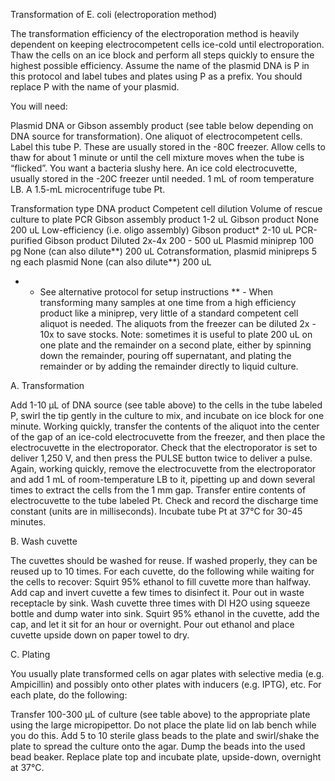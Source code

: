 Transformation of E. coli (electroporation method)

The transformation efficiency of the electroporation method is heavily dependent on keeping electrocompetent cells ice-cold until electroporation. Thaw the cells on an ice block and perform all steps quickly to ensure the highest possible efficiency. Assume the name of the plasmid DNA is P in this protocol and label tubes and plates using P as a prefix. You should replace P with the name of your plasmid.

You will need:

Plasmid DNA or Gibson assembly product (see table below depending on DNA source for transformation). 
One aliquot of electrocompetent cells. Label this tube P. These are usually stored in the -80C freezer. Allow cells to thaw for about 1 minute or until the cell mixture moves when the tube is “flicked”. You want a bacteria slushy here.
An ice cold electrocuvette, usually stored in the -20C freezer until needed.
1 mL of room temperature LB.
A 1.5-mL microcentrifuge tube Pt.

Transformation type
DNA product
Competent cell dilution
Volume of rescue culture to plate
PCR Gibson assembly product
1-2 uL Gibson product
None
200 uL
Low-efficiency (i.e. oligo assembly) Gibson product*
2-10 uL PCR-purified Gibson product
Diluted 2x-4x
200 - 500 uL
Plasmid miniprep
100 pg 
None (can also dilute**)
200 uL
Cotransformation, plasmid minipreps
5 ng each plasmid
None (can also dilute**)
200 uL








* - See alternative protocol for setup instructions
** - When transforming many samples at one time from a high efficiency product like a miniprep, very little of a standard competent cell aliquot is needed. The aliquots from the freezer can be diluted 2x - 10x to save stocks.
Note: sometimes it is useful to plate 200 uL on one plate and the remainder on a second plate, either by spinning down the remainder, pouring off supernatant, and plating the remainder or by adding the remainder directly to liquid culture.


A. Transformation

Add 1-10 μL of DNA source (see table above) to the cells in the tube labeled P, swirl the tip gently in the culture to mix, and incubate on ice block for one minute.
Working quickly, transfer the contents of the aliquot into the center of the gap of an ice-cold electrocuvette from the freezer, and then place the electrocuvette in the electroporator. Check that the electroporator is set to deliver 1,250 V, and then press the PULSE button twice to deliver a pulse.
Again, working quickly, remove the electrocuvette from the electroporator and add 1 mL of room-temperature LB to it, pipetting up and down several times to extract the cells from the 1 mm gap.
Transfer entire contents of electrocuvette to the tube labeled Pt.
Check and record the discharge time constant (units are in milliseconds).
Incubate tube Pt at 37°C for 30-45 minutes. 

B. Wash cuvette

The cuvettes should be washed for reuse. If washed properly, they can be reused up to 10 times. For each cuvette, do the following while waiting for the cells to recover:
Squirt 95% ethanol to fill cuvette more than halfway. Add cap and invert cuvette a few times to disinfect it. Pour out in waste receptacle by sink.
Wash cuvette three times with DI H2O using squeeze bottle and dump water into sink. 
Squirt 95% ethanol in the cuvette, add the cap, and let it sit for an hour or overnight.
Pour out ethanol and place cuvette upside down on paper towel to dry.

C. Plating

You usually plate transformed cells on agar plates with selective media (e.g. Ampicillin) and possibly onto other plates with inducers (e.g. IPTG), etc. For each plate, do the following:

Transfer 100-300 μL of culture (see table above) to the appropriate plate using the large micropipettor. Do not place the plate lid on lab bench while you do this.
Add 5 to 10 sterile glass beads to the plate and swirl/shake the plate to spread the culture onto the agar. Dump the beads into the used bead beaker.
Replace plate top and incubate plate, upside-down, overnight at 37°C.
